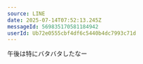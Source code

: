 ```yaml
---
source: LINE
date: 2025-07-14T07:52:13.245Z
messageId: 569835170581184942
userId: Ub72e0555cbf4df6c5440b4dc7993c71d
---
```


午後は特にバタバタしたなー
